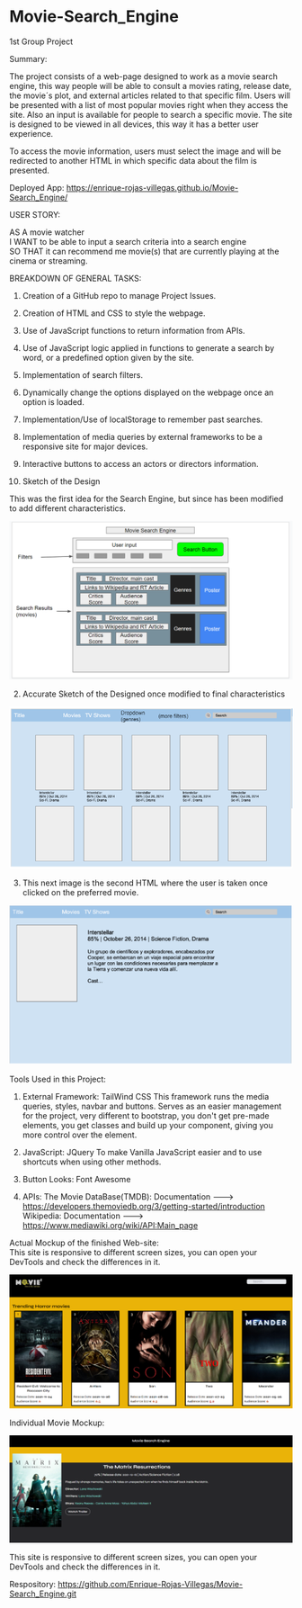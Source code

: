 # Movie-Search_Engine

1st Group Project

Summary:

The project consists of a web-page designed to work as a movie search engine, this way people will be able to consult a movies rating,
release date, the movie´s plot, and external articles related to that specific film. Users will be presented with a list of most popular movies right when they access the site. Also an input is available for people to search a specific movie. The site is designed to be viewed in all devices, this way it has a better user experience.

To access the movie information, users must select the image and will be redirected to another HTML in which specific data about the film is presented.

Deployed App: https://enrique-rojas-villegas.github.io/Movie-Search_Engine/

USER STORY:

AS A movie watcher<br/>
I WANT to be able to input a search criteria into a search engine<br/>
SO THAT it can recommend me movie(s) that are currently playing at the cinema or streaming.

BREAKDOWN OF GENERAL TASKS:

1. Creation of a GitHub repo to manage Project Issues.
2. Creation of HTML and CSS to style the webpage.
3. Use of JavaScript functions to return information from APIs.
4. Use of JavaScript logic applied in functions to generate a search by word, or a predefined option given by the site.
5. Implementation of search filters.
6. Dynamically change the options displayed on the webpage once an option is loaded.
7. Implementation/Use of localStorage to remember past searches.
8. Implementation of media queries by external frameworks to be a responsive site for major devices.
9. Interactive buttons to access an actors or directors information.

10. Sketch of the Design

This was the first idea for the Search Engine, but since has been modified to add different characteristics.

![This Img shows the initial idea for the project](./assets/images/Sketch-of-the-design.PNG)

2. Accurate Sketch of the Designed once modified to final characteristics

![This Img shows the final mockup for the Engine](./assets/images/Final-sketch-of-design.PNG)

3. This next image is the second HTML where the user is taken once clicked on the preferred movie.

![Second HTML for the movie´s own information](./assets/images/Second-html.PNG)

Tools Used in this Project:

1. External Framework: TailWind CSS
   This framework runs the media queries, styles, navbar and buttons. Serves as an easier management for the project, very different to bootstrap, you don't get pre-made elements, you get classes and build up your component, giving you more control over the element.

2. JavaScript: JQuery
   To make Vanilla JavaScript easier and to use shortcuts when using other methods.

3. Button Looks: Font Awesome

4. APIs:
   The Movie DataBase(TMDB): Documentation ---> https://developers.themoviedb.org/3/getting-started/introduction<br/>
   Wikipedia: Documentation ---> https://www.mediawiki.org/wiki/API:Main_page<br/>

Actual Mockup of the finished Web-site:<br/>
This site is responsive to different screen sizes, you can open your DevTools and check the differences in it.

![Final Look of Mockup1](./assets/images/Homepage.PNG)

Individual Movie Mockup:

![Final Look of Mockup](./assets/images/Movie-ss.PNG)

This site is responsive to different screen sizes, you can open your DevTools and check the differences in it.

Respository: https://github.com/Enrique-Rojas-Villegas/Movie-Search_Engine.git

